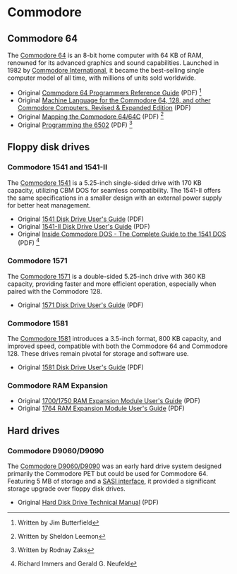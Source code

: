 # Commodore

## Commodore 64
The [Commodore 64](https://en.wikipedia.org/wiki/Commodore_64) is an 8-bit home computer with 64 KB of RAM, renowned for its advanced graphics and sound capabilities. Launched in 1982 by [Commodore International](https://en.wikipedia.org/wiki/Commodore_International), it became the best-selling single computer model of all time, with millions of units sold worldwide.

- Original [Commodore 64 Programmers Reference Guide](commodore/Commodore_64_Programmers_Reference_Guide_1983_Commodore.pdf) (PDF) [^2]
- Original [Machine Language for the Commodore 64, 128, and other Commodore Computers. Revised & Expanded Edition](commodore/Machine_Language_for_the_Commodore_Revised_and_Expanded_Edition.pdf) (PDF)
- Original [Mapping the Commodore 64/64C](commodore/Compute_Mapping_the_64_and_64C.pdf) (PDF) [^1]
- Original [Programming the 6502](commodore/Programming_the_6502.pdf) (PDF) [^3]

## Floppy disk drives

### Commodore 1541 and 1541-II
The [Commodore 1541](https://en.wikipedia.org/wiki/Commodore_1541) is a 5.25-inch single-sided drive with 170 KB capacity, utilizing CBM DOS for seamless compatibility. The 1541-II offers the same specifications in a smaller design with an external power supply for better heat management.

- Original [1541 Disk Drive User's Guide](commodore/1541_Users_Guide.pdf) (PDF)
- Original [1541-II Disk Drive User's Guide](commodore/1541-II_Users_Guide.pdf) (PDF)
- Original [Inside Commodore DOS - The Complete Guide to the 1541 DOS](commodore/Inside_Commodore_DOS_1984_Datamost.pdf) (PDF) [^4]

### Commodore 1571
The [Commodore 1571](https://en.wikipedia.org/wiki/Commodore_1571) is a double-sided 5.25-inch drive with 360 KB capacity, providing faster and more efficient operation, especially when paired with the Commodore 128.

- Original [1571 Disk Drive User's Guide](commodore/1571_Users_Guide.pdf) (PDF)

### Commodore 1581
The [Commodore 1581](https://en.wikipedia.org/wiki/Commodore_1581) introduces a 3.5-inch format, 800 KB capacity, and improved speed, compatible with both the Commodore 64 and Commodore 128. These drives remain pivotal for storage and software use.

- Original [1581 Disk Drive User's Guide](commodore/1581_Users_Guide.pdf) (PDF)

### Commodore RAM Expansion
- Original [1700/1750 RAM Expansion Module User's Guide](commodore/1700-1750_Ram_Expansion_Module_Users_Guide.pdf) (PDF)
- Original [1764 RAM Expansion Module User's Guide](commodore/1764_Ram_Expansion_Module_Users_Guide.pdf) (PDF)

## Hard drives

### Commodore D9060/D9090
The [Commodore D9060/D9090](https://en.wikipedia.org/wiki/Commodore_D9060) was an early hard drive system designed primarily the Commodore PET but could be used for Commodore 64. Featuring 5 MB of storage and a [SASI interface](https://en.wikipedia.org/wiki/SCSI#History), it provided a significant storage upgrade over floppy disk drives.

- Original [Hard Disk Drive Technical Manual](commodore/9060_9090_Commodore_Hard_Disk_Drive_Technical_Manual_(PN_990441).pdf) (PDF)

[^1]: Written by Sheldon Leemon
[^2]: Written by Jim Butterfield
[^3]: Written by Rodnay Zaks
[^4]: Richard Immers and Gerald G. Neufeld